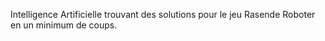 Intelligence Artificielle trouvant des solutions pour le jeu Rasende Roboter en un minimum de coups.
